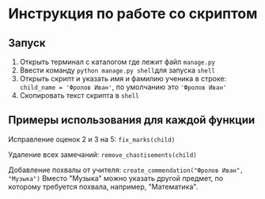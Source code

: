 ﻿# Инструкция по работе со скриптом

## Запуск

1. Открыть терминал с каталогом где лежит файл `manage.py`
2. Ввести команду `python manage.py shell`для запуска `shell`
3. Открыть скрипт и указать имя и фамилию ученика в строке: `child_name = 'Фролов Иван'`, по умолчанию это `'Фролов Иван'`
4. Скопировать текст скрипта в `shell`

## Примеры использования для каждой функции

Исправление оценок 2 и 3 на 5:
`fix_marks(child)`

Удаление всех замечаний:
`remove_chastisements(child)`

Добавление похвалы от учителя:
`create_commendation("Фролов Иван", "Музыка")`
Вместо "Музыка" можно указать другой предмет, по которому требуется похвала, например, "Математика".